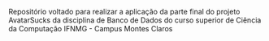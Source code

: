 Repositório voltado para realizar a aplicação da parte final do projeto AvatarSucks da disciplina de Banco de Dados do curso superior de Ciência da Computação IFNMG - Campus Montes Claros
